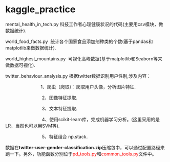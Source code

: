 # kaggle_practice
mental_health_in_tech.py 科技工作者心理健康状况的代码(主要用csv模块，做数据统计).

world_food_facts.py  统计各个国家食品添加剂种类的个数(基于pandas和matplotlib来做数据统计).

world_highest_mountains.py  可视化高峰数据(基于matplotlib和Seaborn等来做数据可视化).

twitter_behaviour_analysis.py 根据twitter数据识别用户性别,涉及内容：

                              1、爬虫（爬取）：爬取用户头像，分析图片特征.
                              
                              2、图像特征提取.
                              
                              3、文本特征提取.
                              
                              4、使用scikit-learn库，完成机器学习分析。(这里采用的是LR，当然也可以用SVM等).
                              
                              5、特征组合 np.stack.
                              
数据在**twitter-user-gender-classification.zip**压缩包中，可以通过配置路径来跑一下。另外，功能函数分别位于<font color=red>pd_tools.py</font>和<font color=red>common_tools.py</font>文件中。
